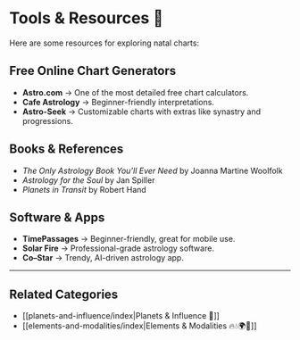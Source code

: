 # Tools & Resources 🔧  

Here are some resources for exploring natal charts:  

## Free Online Chart Generators  
- **Astro.com** → One of the most detailed free chart calculators.  
- **Cafe Astrology** → Beginner-friendly interpretations.  
- **Astro-Seek** → Customizable charts with extras like synastry and progressions.  

## Books & References  
- *The Only Astrology Book You’ll Ever Need* by Joanna Martine Woolfolk  
- *Astrology for the Soul* by Jan Spiller  
- *Planets in Transit* by Robert Hand  

## Software & Apps  
- **TimePassages** → Beginner-friendly, great for mobile use.  
- **Solar Fire** → Professional-grade astrology software.  
- **Co–Star** → Trendy, AI-driven astrology app.  

---

## Related Categories  
- [[planets-and-influence/index|Planets & Influence 🌌]]  
- [[elements-and-modalities/index|Elements & Modalities 🔥💧🌍💨]]  
